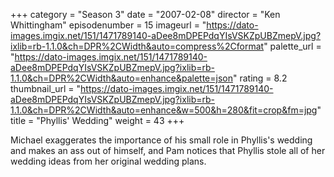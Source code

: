 +++
category = "Season 3"
date = "2007-02-08"
director = "Ken Whittingham"
episodenumber = 15
imageurl = "https://dato-images.imgix.net/151/1471789140-aDee8mDPEPdqYIsVSKZpUBZmepV.jpg?ixlib=rb-1.1.0&ch=DPR%2CWidth&auto=compress%2Cformat"
palette_url = "https://dato-images.imgix.net/151/1471789140-aDee8mDPEPdqYIsVSKZpUBZmepV.jpg?ixlib=rb-1.1.0&ch=DPR%2CWidth&auto=enhance&palette=json"
rating = 8.2
thumbnail_url = "https://dato-images.imgix.net/151/1471789140-aDee8mDPEPdqYIsVSKZpUBZmepV.jpg?ixlib=rb-1.1.0&ch=DPR%2CWidth&auto=enhance&w=500&h=280&fit=crop&fm=jpg"
title = "Phyllis' Wedding"
weight = 43
+++

Michael exaggerates the importance of his small role in Phyllis's wedding and makes an ass out of himself, and Pam notices that Phyllis stole all of her wedding ideas from her original wedding plans.